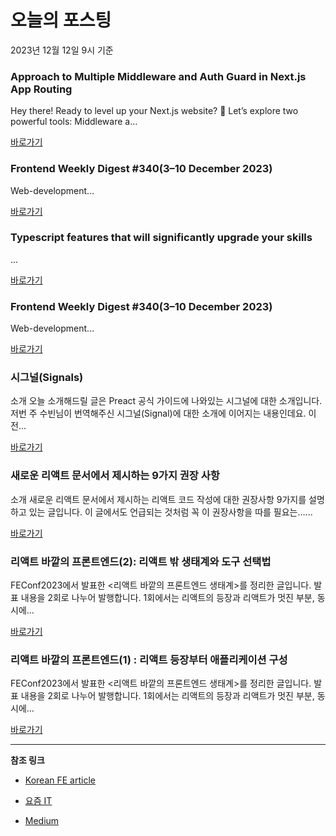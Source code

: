 # 오늘의 포스팅 
2023년 12월 12일 9시 기준 

### Approach to Multiple Middleware and Auth Guard in Next.js App Routing 

 Hey there! Ready to level up your Next.js website? 🚀 Let’s explore two powerful tools: Middleware a... 

 [바로가기](https://medium.com/@aididalam/approach-to-multiple-middleware-and-auth-guard-in-next-js-app-routing-bbb641401477?responsesOpen=true&sortBy=REVERSE_CHRON&source=topic_portal_recommended_stories---------0-84----------nextjs----------99e8705e_38ef_413b_8a6b_b74e537dc8b2-------) 

### Frontend Weekly Digest #340(3–10 December 2023) 

 Web-development... 

 [바로가기](https://medium.com/@frontender-ua/frontend-weekly-digest-340-3-10-december-2023-630838f94c7b?responsesOpen=true&sortBy=REVERSE_CHRON&source=topic_portal_recommended_stories---------0-84----------front_end_development----------44ad3860_f0bd_4f30_a64e_0b8a3caf85d5-------) 

### Typescript features that will significantly upgrade your skills 

 ... 

 [바로가기](https://medium.com/@hamsterhomka/typescript-features-that-will-significantly-upgrade-your-skills-e40a3424fa50?responsesOpen=true&sortBy=REVERSE_CHRON&source=topic_portal_recommended_stories---------0-84----------react----------64789025_6c4c_4a33_9925_2e29c0f3c412-------) 

### Frontend Weekly Digest #340(3–10 December 2023) 

 Web-development... 

 [바로가기](https://medium.com/@frontender-ua/frontend-weekly-digest-340-3-10-december-2023-630838f94c7b?responsesOpen=true&sortBy=REVERSE_CHRON&source=topic_portal_recommended_stories---------0-84----------javascript----------fa8023f8_4f0c_49f0_82ac_d70508a64e1c-------) 

###  시그널(Signals) 

 소개 오늘 소개해드릴 글은 Preact 공식 가이드에 나와있는 시그널에 대한 소개입니다. 저번 주 수빈님이 번역해주신 시그널(Signal)에 대한 소개에 이어지는 내용인데요. 이전... 

 [바로가기](https://kofearticle.substack.com/p/korean-fe-article-signals) 

###  새로운 리액트 문서에서 제시하는 9가지 권장 사항 

 소개 새로운 리액트 문서에서 제시하는 리액트 코드 작성에 대한 권장사항 9가지를 설명하고 있는 글입니다. 이 글에서도 언급되는 것처럼 꼭 이 권장사항을 따를 필요는…... 

 [바로가기](https://kofearticle.substack.com/p/korean-fe-article-9) 

### 리액트 바깥의 프론트엔드(2): 리액트 밖 생태계와 도구 선택법 

 FEConf2023에서 발표한 <리액트 바깥의 프론트엔드 생태계>를 정리한 글입니다. 발표 내용을 2회로 나누어 발행합니다. 1회에서는 리액트의 등장과 리액트가 멋진 부분, 동시에... 

 [바로가기](https://yozm.wishket.com/magazine/detail/2358/) 

### 리액트 바깥의 프론트엔드(1) : 리액트 등장부터 애플리케이션 구성 

 FEConf2023에서 발표한 <리액트 바깥의 프론트엔드 생태계>를 정리한 글입니다. 발표 내용을 2회로 나누어 발행합니다. 1회에서는 리액트의 등장과 리액트가 멋진 부분, 동시에... 

 [바로가기](https://yozm.wishket.com/magazine/detail/2357/) 

---

**참조 링크**

- [Korean FE article](https://kofearticle.substack.com) 

- [요즘 IT](https://yozm.wishket.com/magazine) 

- [Medium](https://medium.com) 

